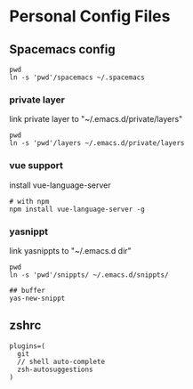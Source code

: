 # Personal Config Files


## Spacemacs config

``` shell
pwd
ln -s 'pwd'/spacemacs ~/.spacemacs
```

### private layer
link private layer to "~/.emacs.d/private/layers"

``` shell
pwd
ln -s 'pwd'/layers ~/.emacs.d/private/layers
```

### vue support
install vue-language-server

``` shell
# with npm
npm install vue-language-server -g
```

### yasnippt

link yasnippts to "~/.emacs.d dir"
``` shell
pwd
ln -s 'pwd'/snippts/ ~/.emacs.d/snippts/
```


``` shell
## buffer
yas-new-snippt

```

## zshrc

``` shell
plugins=(
  git
  // shell auto-complete
  zsh-autosuggestions
)

```


